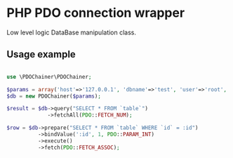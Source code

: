 PHP PDO connection wrapper
===========================================

Low level logic DataBase manipulation class.

Usage example
--------

```php

use \PDOChainer\PDOChainer;

$params = array('host'=>'127.0.0.1', 'dbname'=>'test', 'user'=>'root', 'pass'=>'');
$db = new PDOChainer($params);

$result = $db->query("SELECT * FROM `table`")
             ->fetchAll(PDO::FETCH_NUM);

$row = $db->prepare("SELECT * FROM `table` WHERE `id` = :id")
          ->bindValue(':id', 1, PDO::PARAM_INT)
          ->execute()
          ->fetch(PDO::FETCH_ASSOC);

```
